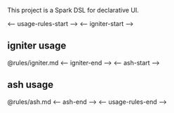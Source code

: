 This project is a Spark DSL for declarative UI.

<-- usage-rules-start -->
<-- igniter-start -->

## igniter usage

@rules/igniter.md
<-- igniter-end -->
<-- ash-start -->

## ash usage

@rules/ash.md
<-- ash-end -->
<-- usage-rules-end -->
